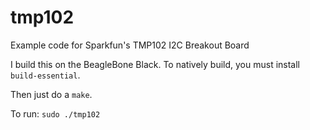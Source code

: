 tmp102
======

Example code for Sparkfun's TMP102 I2C Breakout Board

I build this on the BeagleBone Black.  To natively build, you must
install `build-essential`.

Then just do a `make`.

To run: `sudo ./tmp102`
